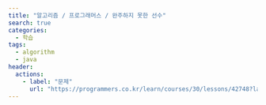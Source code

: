 ```yaml
---
title: "알고리즘 / 프로그래머스 / 완주하지 못한 선수"
search: true
categories: 
  - 학습
tags: 
  - algorithm
  - java
header:  
  actions:
    - label: "문제"
      url: "https://programmers.co.kr/learn/courses/30/lessons/42748?language=java"
---
```

<!--stackedit_data:
eyJoaXN0b3J5IjpbMTU0MzUyMDldfQ==
-->